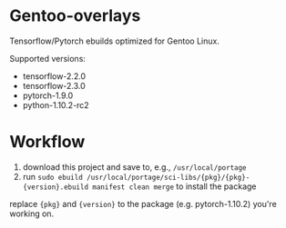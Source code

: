 # Gentoo-overlays

Tensorflow/Pytorch ebuilds optimized for Gentoo Linux.

Supported versions:
- tensorflow-2.2.0
- tensorflow-2.3.0
- pytorch-1.9.0
- python-1.10.2-rc2

# Workflow

1. download this project and save to, e.g., `/usr/local/portage`
2. run `sudo ebuild /usr/local/portage/sci-libs/{pkg}/{pkg}-{version}.ebuild manifest clean merge` to install the package

replace `{pkg}` and `{version}` to the package (e.g. pytorch-1.10.2) you're working on.
